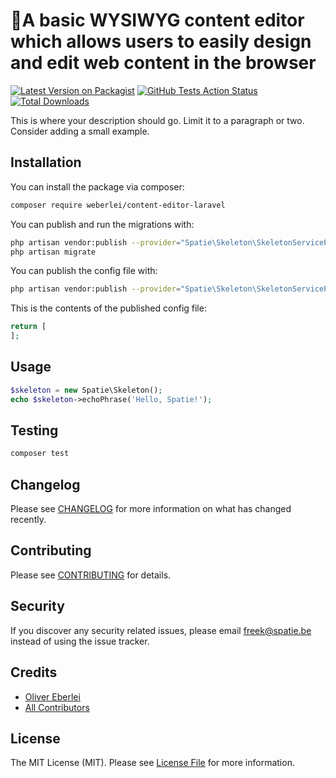 # A basic WYSIWYG content editor which allows users to easily design and edit web content in the browser

[![Latest Version on Packagist](https://img.shields.io/packagist/v/spatie/content-editor-laravel.svg?style=flat-square)](https://packagist.org/packages/spatie/content-editor-laravel)
[![GitHub Tests Action Status](https://img.shields.io/github/workflow/status/spatie/content-editor-laravel/run-tests?label=tests)](https://github.com/spatie/content-editor-laravel/actions?query=workflow%3Arun-tests+branch%3Amaster)
[![Total Downloads](https://img.shields.io/packagist/dt/spatie/content-editor-laravel.svg?style=flat-square)](https://packagist.org/packages/spatie/content-editor-laravel)


This is where your description should go. Limit it to a paragraph or two. Consider adding a small example.

## Installation

You can install the package via composer:

```bash
composer require weberlei/content-editor-laravel
```

You can publish and run the migrations with:

```bash
php artisan vendor:publish --provider="Spatie\Skeleton\SkeletonServiceProvider" --tag="migrations"
php artisan migrate
```

You can publish the config file with:
```bash
php artisan vendor:publish --provider="Spatie\Skeleton\SkeletonServiceProvider" --tag="config"
```

This is the contents of the published config file:

```php
return [
];
```

## Usage

``` php
$skeleton = new Spatie\Skeleton();
echo $skeleton->echoPhrase('Hello, Spatie!');
```

## Testing

``` bash
composer test
```

## Changelog

Please see [CHANGELOG](CHANGELOG.md) for more information on what has changed recently.

## Contributing

Please see [CONTRIBUTING](CONTRIBUTING.md) for details.

## Security

If you discover any security related issues, please email freek@spatie.be instead of using the issue tracker.

## Credits

- [Oliver Eberlei](https://github.com/OliverEberlei)
- [All Contributors](../../contributors)

## License

The MIT License (MIT). Please see [License File](LICENSE.md) for more information.
